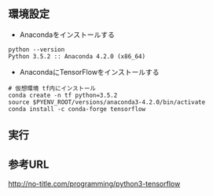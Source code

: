 ## 環境設定

- Anacondaをインストールする
```
python --version
Python 3.5.2 :: Anaconda 4.2.0 (x86_64)
```
- AnacondaにTensorFlowをインストールする  
```
# 仮想環境 tf内にインストール
conda create -n tf python=3.5.2
source $PYENV_ROOT/versions/anaconda3-4.2.0/bin/activate
conda install -c conda-forge tensorflow
```

## 実行


## 参考URL
http://no-title.com/programming/python3-tensorflow

